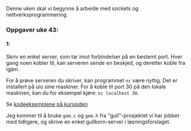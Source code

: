 

Denne uken skal vi begynne å arbeide med sockets og nettverksprogrammering.




### Oppgaver uke 43:


#### 1:

Skriv en enkel server, som tar imot forbindelser på en bestemt port. Hver gang noen kobler til, kan serveren sende en beskjed, og deretter koble fra igjen.

For å prøve serveren du skriver, kan programmet `nc` være nyttig. Det er installert på uio sine maskiner. For å koble til port 30 på den lokale maskinen, kan du for eksempel kjøre: `nc localhost 30`.

Se [kodeeksemplene på kurssiden](http://heim.ifi.uio.no/~inf1060/programs/)

Jeg kommer til å bruke `gem.c` og `gem.h` fra "gull"-prosjektet vi har jobbet med tidligere, og skrive en enkel gullkorn-server i løsningsforslaget.
